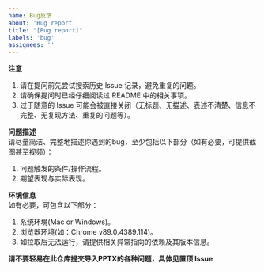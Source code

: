 ```yaml
---
name: Bug反馈
about: 'Bug report'
title: "[Bug report]"
labels: 'bug'
assignees: ''
---
```


**注意**
1. 请在提问前先尝试搜索历史 Issue 记录，避免重复的问题。
2. 请确保提问时已经仔细阅读过 README 中的相关事项。
3. 过于随意的 Issue 可能会被直接关闭（无标题、无描述、表述不清楚、信息不完整、无复现方法、重复的问题等）。

**问题描述**  
请尽量简洁、完整地描述你遇到的bug，至少包括以下部分（如有必要，可提供截图甚至视频）：
1. 问题触发的条件/操作流程。
2. 期望表现与实际表现。

**环境信息**  
如有必要，可包含以下部分：
1. 系统环境(Mac or Windows)。
2. 浏览器环境(如：Chrome v89.0.4389.114)。
3. 如拉取后无法运行，请提供相关异常指向的依赖及其版本信息。

**请不要轻易在此仓库提交导入PPTX的各种问题，具体见置顶 Issue**